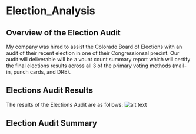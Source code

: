 # Election_Analysis
## Overview of the Election Audit
My company was hired to assist the Colorado Board of Elections with an audit of their recent election in one of their Congressionsal precint. Our audit will deliverable will be a vount count summary report which will certify the final elections results across all 3 of the primary voting methods (mail-in, punch cards, and DRE).
## Elections Audit Results
The results of the Elections Audit are as follows:
![alt text](https://github.com/ericajackson8/election-analysis/blob/main/Resources/Elections_Results.png?raw=false)


## Election Audit Summary
